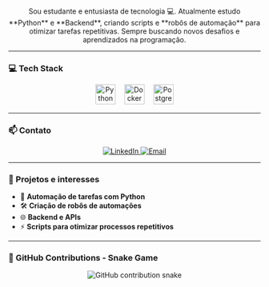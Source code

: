 <p align="center">
Sou estudante e entusiasta de tecnologia 💻.  
Atualmente estudo **Python** e **Backend**, criando scripts e **robôs de automação** para otimizar tarefas repetitivas.  
Sempre buscando novos desafios e aprendizados na programação.
</p>

---

### 💻 Tech Stack

<div align="center">
  <img src="https://cdn.jsdelivr.net/gh/devicons/devicon/icons/python/python-original.svg" height="40" width="40" alt="Python" title="Python"/>
  <img width="10" />
  <img src="https://cdn.jsdelivr.net/gh/devicons/devicon/icons/docker/docker-original.svg" height="40" width="40" alt="Docker" title="Docker"/>
  <img width="10" />
  <img src="https://cdn.jsdelivr.net/gh/devicons/devicon/icons/postgresql/postgresql-original.svg" height="40" width="40" alt="PostgreSQL" title="PostgreSQL"/>
</div>

---

### 📫 Contato

<div align="center">
  <a href="https://www.linkedin.com/in/richard-erick-8743092a7/" target="_blank">
    <img src="https://img.shields.io/badge/-LinkedIn-%230077B5?style=for-the-badge&logo=linkedin&logoColor=white" alt="LinkedIn">
  </a>
  <a href="mailto:richarderickfs@gmail.com" target="_blank">
    <img src="https://img.shields.io/badge/-Gmail-%23333?style=for-the-badge&logo=gmail&logoColor=white" alt="Email">
  </a>
</div>

---

### 🚀 Projetos e interesses
- 🤖 **Automação de tarefas com Python**  
- 🛠 **Criação de robôs de automações**  
- 🌐 **Backend e APIs**  
- ⚡ **Scripts para otimizar processos repetitivos**

---

### 🐍 GitHub Contributions - Snake Game
<p align="center">
  <picture>
    <source media="(prefers-color-scheme: dark)" srcset="https://raw.githubusercontent.com/polarogamer/polarogamer/output/github-contribution-grid-snake-dark.svg">
    <source media="(prefers-color-scheme: light)" srcset="https://raw.githubusercontent.com/polarogamer/polarogamer/output/github-contribution-grid-snake.svg">
    <img align="center" src="https://raw.githubusercontent.com/polarogamer/polarogamer/output/github-contribution-grid-snake.svg" alt="GitHub contribution snake">
  </picture>
</p>
